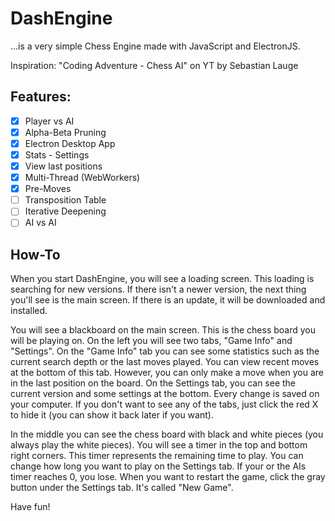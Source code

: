 # DashEngine

...is a very simple Chess Engine made with JavaScript and ElectronJS.

Inspiration: "Coding Adventure - Chess AI" on YT by Sebastian Lauge

## Features:

-   [x] Player vs AI
-   [x] Alpha-Beta Pruning
-   [x] Electron Desktop App
-   [x] Stats - Settings
-   [x] View last positions
-   [x] Multi-Thread (WebWorkers)
-   [x] Pre-Moves
-   [ ] Transposition Table
-   [ ] Iterative Deepening
-   [ ] AI vs AI

## How-To

When you start DashEngine, you will see a loading screen. This loading is searching for new versions. If there isn't a newer version, the next thing you'll see is the main screen. If there is an update, it will be downloaded and installed.

You will see a blackboard on the main screen. This is the chess board you will be playing on. On the left you will see two tabs, "Game Info" and "Settings". On the "Game Info" tab you can see some statistics such as the current search depth or the last moves played. You can view recent moves at the bottom of this tab. However, you can only make a move when you are in the last position on the board. On the Settings tab, you can see the current version and some settings at the bottom. Every change is saved on your computer.
If you don't want to see any of the tabs, just click the red X to hide it (you can show it back later if you want).

In the middle you can see the chess board with black and white pieces (you always play the white pieces). You will see a timer in the top and bottom right corners. This timer represents the remaining time to play. You can change how long you want to play on the Settings tab. If your or the AIs timer reaches 0, you lose. When you want to restart the game, click the gray button under the Settings tab. It's called "New Game".

Have fun!
